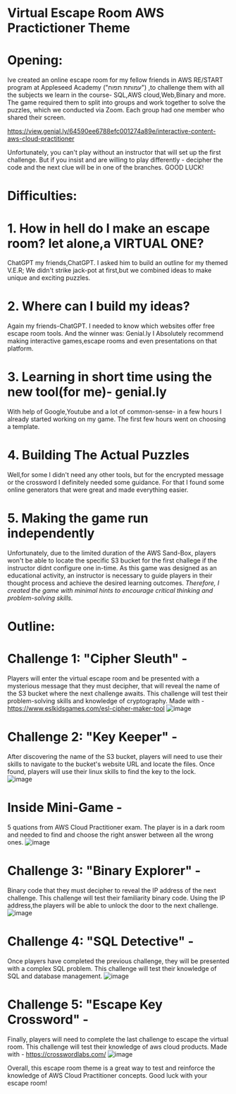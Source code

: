 # Virtual Escape Room AWS Practictioner Theme

# Opening:
Ive created an online escape room for my fellow friends in AWS RE/START program at Appleseed Academy ("עמותת תפוח") ,to challenge them with all the subjects we learn in the course- SQL,AWS cloud,Web,Binary and more.
The game required them to split into groups and work together to solve the puzzles, which we conducted via Zoom. Each group had one member who shared their screen.

https://view.genial.ly/64590ee6788efc001274a89e/interactive-content-aws-cloud-practitioner

Unfortunately, you can't play without an instructor that will set up the first challenge.
But if you insist and are willing to play differently - decipher the code and the next clue will be in one of the branches.
GOOD LUCK!

# Difficulties:
# 1. How in hell do I make an escape room? let alone,a VIRTUAL ONE?
   ChatGPT my friends,ChatGPT.
   I asked him to build an outline for my themed V.E.R; We didn't strike jack-pot at first,but we combined ideas to make unique and exciting puzzles. 
# 2. Where can I build my ideas?
  Again my friends-ChatGPT. I needed to know which websites offer free escape room tools. And the winner was:
  Genial.ly
   I Absolutely recommend making interactive games,escape rooms and even presentations on that platform.
# 3. Learning in short time using the new tool(for me)- genial.ly
  With help of Google,Youtube and a lot of common-sense- in a few hours I already started working on my game. The first few hours went on choosing a template.
# 4. Building The Actual Puzzles
   Well,for some I didn't need any other tools, but for the encrypted message or the crossword I definitely needed some guidance. For that I found some online generators that were great and made everything easier.
# 5. Making the game run independently
Unfortunately, due to the limited duration of the AWS Sand-Box, players won't be able to locate the specific S3 bucket for the first challege if the instructor didnt configure one in-time. As this game was designed as an educational activity, an instructor is necessary to guide players in their thought process and achieve the desired learning outcomes. *Therefore, I created the game with minimal hints to encourage critical thinking and problem-solving skills.*
    
    
# Outline:
#  Challenge 1: "Cipher Sleuth" -
   Players will enter the virtual escape room and be presented with a mysterious message that they must decipher,
   that will reveal the name of the S3 bucket where the next challenge awaits.
   This challenge will test their problem-solving skills and knowledge of cryptography.
    Made with - https://www.eslkidsgames.com/esl-cipher-maker-tool
   ![image](https://github.com/liormat401/Virual-Escape-Room-AWS-practictioner-theme/assets/126070709/91b8b12a-1ec5-469b-bd19-4678a10c96df)


#  Challenge 2: "Key Keeper" -
 After discovering the name of the S3 bucket, players will need to use their skills to navigate to the bucket's website URL and locate the files.
 Once found, players will use their linux skills to find the key to the lock.  
![image](https://github.com/liormat401/Virual-Escape-Room-AWS-practictioner-theme/assets/126070709/26434011-c206-451e-820e-2e2a8a0dbe26)

#  Inside Mini-Game -
5 quations from AWS Cloud Practitioner exam.
The player is in a dark room and needed to find and choose the right answer between all the wrong ones.
![image](https://github.com/liormat401/Virual-Escape-Room-AWS-practictioner-theme/assets/126070709/20c6806a-ca06-42cc-aa28-bfcfc04a39f6)


#  Challenge 3: "Binary Explorer" -
Binary code that they must decipher to reveal the IP address of the next challenge. This challenge will test their familiarity binary code. Using the IP address,the players will be able to unlock the door to the next challenge.
 ![image](https://github.com/liormat401/Virual-Escape-Room-AWS-practictioner-theme/assets/126070709/0acded99-33dc-46e2-bcf6-492034e5968c)



#  Challenge 4: "SQL Detective" -
 Once players have completed the previous challenge, they will be presented with a complex SQL problem.
 This challenge will test their knowledge of SQL and database management.
 ![image](https://github.com/liormat401/Virual-Escape-Room-AWS-practictioner-theme/assets/126070709/d39934f6-0ef5-4469-9279-a2d720150ff3)



# Challenge 5: "Escape Key Crossword" -
Finally, players will need to complete the last challenge to escape the virtual room. This challenge will test their knowledge of aws cloud products.
Made with - https://crosswordlabs.com/
![image](https://github.com/liormat401/Virual-Escape-Room-AWS-practictioner-theme/assets/126070709/0725871b-8511-41ae-b57c-24ac69edef7d)


Overall, this escape room theme is a great way to test and reinforce the knowledge of AWS Cloud Practitioner concepts. Good luck with your escape room!
